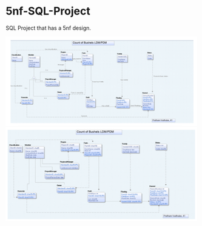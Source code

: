 # 5nf-SQL-Project
SQL Project that has a 5nf design.

![Final_LDM](/images/Final_LDM.png)
![Final_PDM](/images/Final_PDM.png)

